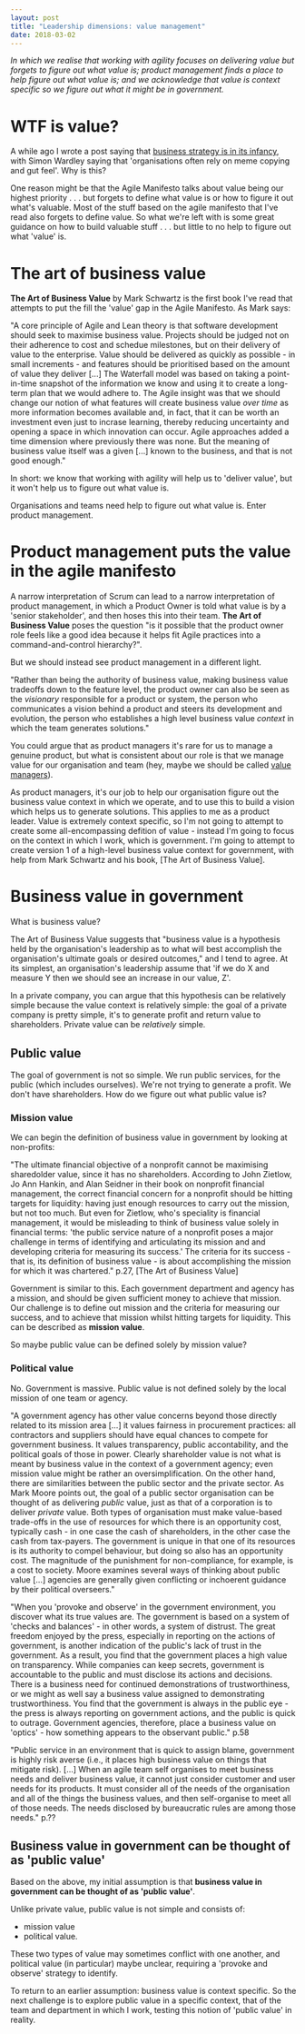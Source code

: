 ```yaml
---
layout: post
title: "Leadership dimensions: value management"
date: 2018-03-02
---
```


*In which we realise that working with agility focuses on delivering value but forgets to figure out what value is; product management finds a place to help figure out what value is; and we acknowledge that value is context specific so we figure out what it might be in government.* 

# WTF is value?

A while ago I wrote a post saying that [business strategy is in its infancy](http://scottcolfer.com/2018/01/12/leadership.html), with Simon Wardley saying that 'organisations often rely on meme copying and gut feel'. Why is this?

One reason might be that the Agile Manifesto talks about value being our highest priority . . . but forgets to define what value is or how to figure it out what's valuable. Most of the stuff based on the agile manifesto that I've read also forgets to define value. So what we're left with is some great guidance on how to build valuable stuff . . . but little to no help to figure out what 'value' is.

# The art of business value

**The Art of Business Value** by Mark Schwartz is the first book I've read that attempts to put the fill the 'value' gap in the Agile Manifesto. As Mark says:

"A core principle of Agile and Lean theory is that software development should seek to maximise business value. Projects should be judged not on their adherence to cost and schedue milestones, but on their delivery of value to the enterprise. Value should be delivered as quickly as possible - in small increments - and features should be prioritised based on the amount of value they deliver [...] The Waterfall model was based on taking a point-in-time snapshot of the information we know and using it to create a long-term plan that we would adhere to. The Agile insight was that we should change our notion of what features will create business value *over time* as more information becomes available and, in fact, that it can be worth an investment even just to incrase learning, thereby reducing uncertainty and opening a space in which innovation can occur. Agile approaches added a time dimension where previously there was none. But the meaning of business value itself was a given [...] known to the business, and that is not good enough."

In short: we know that working with agility will help us to 'deliver value', but it won't help us to figure out what value is.

Organisations and teams need help to figure out what value is. Enter product management.

# Product management puts the value in the agile manifesto

A narrow interpretation of Scrum can lead to a narrow interpretation of product management, in which a Product Owner is told what value is by a 'senior stakeholder', and then hoses this into their team. **The Art of Business Value** poses the question "is it possible that the product owner role feels like a good idea because it helps fit Agile practices into a command-and-control hierarchy?".

But we should instead see product management in a different light. 

"Rather than being the authority of business value, making business value tradeoffs down to the feature level, the product owner can also be seen as the *visionary* responsible for a product or system, the person who communicates a vision behind a product and steers its development and evolution, the person who establishes a high level business value *context* in which the team generates solutions."

You could argue that as product managers it's rare for us to manage a genuine product, but what is consistent about our role is that we manage value for our organisation and team (hey, maybe we should be called [value managers](http://scottcolfer.com/2017/09/17/value-manager.html)).

As product managers, it's our job to help our organisation figure out the business value context in which we operate, and to use this to build a vision which helps us to generate solutions. This applies to me as a product leader. Value is extremely context specific, so I'm not going to attempt to create some all-encompassing defition of value - instead I'm going to focus on the context in which I work, which is government. I'm going to attempt to create version 1 of a high-level business value context for government, with help from Mark Schwartz and his book, [The Art of Business Value].

# Business value in government

What is business value?

The Art of Business Value suggests that "business value is a hypothesis held by the organisation's leadership as to what will best accomplish the organisation's ultimate goals or desired outcomes," and I tend to agree. At its simplest, an organisation's leadership assume that 'if we do X and measure Y then we should see an increase in our value, Z'.

In a private company, you can argue that this hypothesis can be relatively simple because the value context is relatively simple: the goal of a private company is pretty simple, it's to generate profit and return value to shareholders. Private value can be *relatively* simple.

## Public value

The goal of government is not so simple. We run public services, for the public (which includes ourselves). We're not trying to generate a profit. We don't have shareholders. How do we figure out what public value is?

### Mission value

We can begin the definition of business value in government by looking at non-profits:

"The ultimate financial objective of a nonprofit cannot be maximising sharedolder value, since it has no shareholders. According to John Zietlow, Jo Ann Hankin, and Alan Seidner in their book on nonprofit financial management, the correct financial concern for a nonprofit should be hitting targets for liquidity: having just enough resources to carry out the mission, but not too much. But even for Zietlow, who's speciality is financial management, it would be misleading to think of business value solely in financial terms: 'the public service nature of a nonprofit poses a major challenge in terms of identifying and articulating its mission and and developing criteria for measuring its success.' The criteria for its success - that is, its definition of business value - is about accomplishing the mission for which it was chartered." p.27, [The Art of Business Value]

Government is similar to this. Each government department and agency has a mission, and should be given sufficient money to achieve that mission. Our challenge is to define out mission and the criteria for measuring our success, and to achieve that mission whilst hitting targets for liquidity. This can be described as **mission value**. 

So maybe public value can be defined solely by mission value?

### Political value

No. Government is massive. Public value is not defined solely by the local mission of one team or agency.

"A government agency has other value concerns beyond those directly related to its mission area [...] it values fairness in procurement practices: all contractors and suppliers should have equal chances to compete for government business. It values transparency, public accontability, and the political goals of those in power. Clearly shareholder value is not what is meant by business value in the context of a government agency; even mission value might be rather an oversimplification. On the other hand, there are similarities between the public sector and the private sector. As Mark Moore points out, the goal of a public sector organisation can be thought of as delivering *public* value, just as that of a corporation is to deliver *private* value. Both types of organisation must make value-based trade-offs in the use of resources for which there is an opportunity cost, typically cash - in one case the cash of shareholders, in the other case the cash from tax-payers. The government is unique in that one of its resources is its authority to compel behaviour, but doing so also has an opportunity cost. The magnitude of the punishment for non-compliance, for example, is a cost to society. Moore examines several ways of thinking about public value [...] agencies are generally given conflicting or inchoerent guidance by their political overseers." 

"When you 'provoke and observe' in the government environment, you discover what its true values are. The government is based on a system of 'checks and balances' - in other words, a system of distrust. The great freedom enjoyed by the press, especially in reporting on the actions of government, is another indication of the public's lack of trust in the government. As a result, you find that the government places a high value on transparency. While companies can keep secrets, government is accountable to the public and must disclose its actions and decisions. There is a business need for continued demonstrations of trustworthiness, or we might as well say a business value assigned to demonstrating trustworthiness. You find that the government is always in the public eye - the press is always reporting on government actions, and the public is quick to outrage. Government agencies, therefore, place a business value on 'optics' - how something appears to the observant public." p.58  

"Public service in an environment that is quick to assign blame, government is highly risk averse (i.e., it places high business value on things that mitigate risk). [...] When an agile team self organises to meet business needs and deliver business value, it cannot just consider customer and user needs for its products. It must consider all of the needs of the organisation and all of the things the business values, and then self-organise to meet all of those needs. The needs disclosed by bureaucratic rules are among those needs." p.??

## Business value in government can be thought of as 'public value'

Based on the above, my initial assumption is that **business value in government can be thought of as 'public value'**. 

Unlike private value, public value is not simple and consists of:

- mission value
- political value.

These two types of value may sometimes conflict with one another, and political value (in particular) maybe unclear, requiring a 'provoke and observe' strategy to identify.

To return to an earlier assumption: business value is context specific. So the next challenge is to explore public value in a specific context, that of the team and department in which I work, testing this notion of 'public value' in reality.
